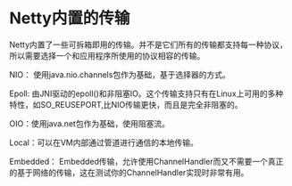 # Netty内置的传输
Netty内置了一些可拆箱即用的传输。并不是它们所有的传输都支持每一种协议，所以需要选择一个和应用程序所使用的协议相容的传输。

NIO： 使用java.nio.channels包作为基础，基于选择器的方式。

Epoll: 由JNI驱动的epoll()和非阻塞IO。这个传输支持只有在Linux上可用的多种特性，如SO_REUSEPORT,比NIO传输更快，而且是完全非阻塞的。

OIO：使用java.net包作为基础，使用阻塞流。

Local：可以在VM内部通过管道进行通信的本地传输。

Embedded： Embedded传输，允许使用ChannelHandler而又不需要一个真正的基于网络的传输，这在测试你的ChannelHandler实现时非常有用。


